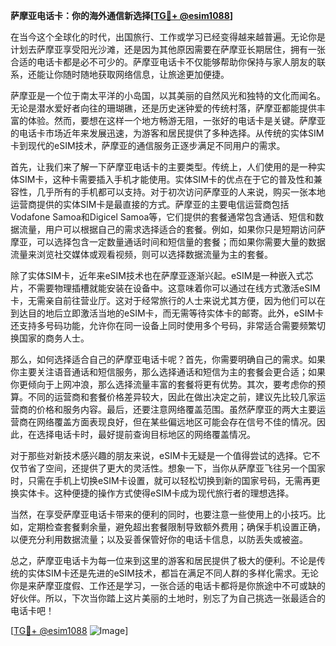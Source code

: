 **萨摩亚电话卡：你的海外通信新选择[[TG💪+ @esim1088](https://t.me/s/esim1088)]**

在当今这个全球化的时代，出国旅行、工作或学习已经变得越来越普遍。无论你是计划去萨摩亚享受阳光沙滩，还是因为其他原因需要在萨摩亚长期居住，拥有一张合适的电话卡都是必不可少的。萨摩亚电话卡不仅能够帮助你保持与家人朋友的联系，还能让你随时随地获取网络信息，让旅途更加便捷。

萨摩亚是一个位于南太平洋的小岛国，以其美丽的自然风光和独特的文化而闻名。无论是潜水爱好者向往的珊瑚礁，还是历史迷钟爱的传统村落，萨摩亚都能提供丰富的体验。然而，要想在这样一个地方畅游无阻，一张好的电话卡是关键。萨摩亚的电话卡市场近年来发展迅速，为游客和居民提供了多种选择。从传统的实体SIM卡到现代的eSIM技术，萨摩亚的通信服务正逐步满足不同用户的需求。

首先，让我们来了解一下萨摩亚电话卡的主要类型。传统上，人们使用的是一种实体SIM卡，这种卡需要插入手机才能使用。实体SIM卡的优点在于它的普及性和兼容性，几乎所有的手机都可以支持。对于初次访问萨摩亚的人来说，购买一张本地运营商提供的实体SIM卡是最直接的方式。萨摩亚的主要电信运营商包括Vodafone Samoa和Digicel Samoa等，它们提供的套餐通常包含通话、短信和数据流量，用户可以根据自己的需求选择适合的套餐。例如，如果你只是短期访问萨摩亚，可以选择包含一定数量通话时间和短信量的套餐；而如果你需要大量的数据流量来浏览社交媒体或观看视频，则可以选择数据流量为主的套餐。

除了实体SIM卡，近年来eSIM技术也在萨摩亚逐渐兴起。eSIM是一种嵌入式芯片，不需要物理插槽就能安装在设备中。这意味着你可以通过在线方式激活eSIM卡，无需亲自前往营业厅。这对于经常旅行的人士来说尤其方便，因为他们可以在到达目的地后立即激活当地的eSIM卡，而无需等待实体卡的邮寄。此外，eSIM卡还支持多号码功能，允许你在同一设备上同时使用多个号码，非常适合需要频繁切换国家的商务人士。

那么，如何选择适合自己的萨摩亚电话卡呢？首先，你需要明确自己的需求。如果你主要关注语音通话和短信服务，那么选择通话和短信为主的套餐会更合适；如果你更倾向于上网冲浪，那么选择流量丰富的套餐将更有优势。其次，要考虑你的预算。不同的运营商和套餐价格差异较大，因此在做出决定之前，建议先比较几家运营商的价格和服务内容。最后，还要注意网络覆盖范围。虽然萨摩亚的两大主要运营商在网络覆盖方面表现良好，但在某些偏远地区可能会存在信号不佳的情况。因此，在选择电话卡时，最好提前查询目标地区的网络覆盖情况。

对于那些对新技术感兴趣的朋友来说，eSIM卡无疑是一个值得尝试的选择。它不仅节省了空间，还提供了更大的灵活性。想象一下，当你从萨摩亚飞往另一个国家时，只需在手机上切换eSIM卡设置，就可以轻松切换到新的国家号码，无需再更换实体卡。这种便捷的操作方式使得eSIM卡成为现代旅行者的理想选择。

当然，在享受萨摩亚电话卡带来的便利的同时，也要注意一些使用上的小技巧。比如，定期检查套餐剩余量，避免超出套餐限制导致额外费用；确保手机设置正确，以便充分利用数据流量；以及妥善保管好你的电话卡信息，以防丢失或被盗。

总之，萨摩亚电话卡为每一位来到这里的游客和居民提供了极大的便利。不论是传统的实体SIM卡还是先进的eSIM技术，都旨在满足不同人群的多样化需求。无论你是来萨摩亚度假、工作还是学习，一张合适的电话卡都将是你旅途中不可或缺的好伙伴。所以，下次当你踏上这片美丽的土地时，别忘了为自己挑选一张最适合的电话卡吧！

[[TG💪+ @esim1088](https://t.me/s/esim1088) ![Image](https://i.postimg.cc/4NQfJmqS/Snipaste-2025-05-13-00-14-12.png)]